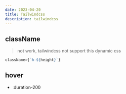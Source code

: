 ```yaml
---
date: 2023-04-20
title: Tailwindcss
description: tailwindcss
---
```


## className

> not work, tailwindcss not support this dynamic css

```jsx
className={`h-${height}`}
```

## hover

* <hover>:duration-200
